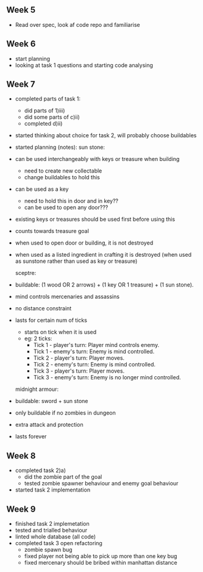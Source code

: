 ## Week 5
- Read over spec, look af code repo and familiarise 
## Week 6
- start planning 
- looking at task 1 questions and starting code analysing 
## Week 7
- completed parts of task 1: 
    - did parts of 1)iii)
    - did some parts of c)ii)
    - completed d)ii)

- started thinking about choice for task 2, will probably choose buildables 
- started planning (notes): 
    sun stone: 
- can be used interchangeably with keys or treasure when building 
    - need to create new collectable 
    - change buildables to hold this 
- can be used as a key 
    - need to hold this in door and in key??
    - can be used to open any door???
- existing keys or treasures should be used first before using this
- counts towards treasure goal 
- when used to open door or building, it is not destroyed 
- when used as a listed ingredient in crafting it is destroyed (when used as sunstone rather than used as key or treasure)

    sceptre: 
- buildable: (1 wood OR 2 arrows) + (1 key OR 1 treasure) + (1 sun stone).
- mind controls mercenaries and assassins 
- no distance constraint 
- lasts for certain num of ticks 
    - starts on tick when it is used
    - eg: 2 ticks:
        - Tick 1 - player's turn: Player mind controls enemy.
        - Tick 1 - enemy's turn: Enemy is mind controlled.
        - Tick 2 - player's turn: Player moves.
        - Tick 2 - enemy's turn: Enemy is mind controlled.
        - Tick 3 - player's turn: Player moves.
        - Tick 3 - enemy's turn: Enemy is no longer mind controlled.

    midnight armour: 
- buildable: sword + sun stone 
- only buildable if no zombies in dungeon 
- extra attack and protection 
- lasts forever 

## Week 8
- completed task 2)a) 
    - did the zombie part of the goal 
    - tested zombie spawner behaviour and enemy goal behaviour
- started task 2 implementation 
## Week 9
- finished task 2 implemetation
- tested and trialled behaviour
- linted whole database (all code)
- completed task 3 open refactoring 
    - zombie spawn bug 
    - fixed player not being able to pick up more than one key bug 
    - fixed mercenary should be bribed within manhattan distance 
